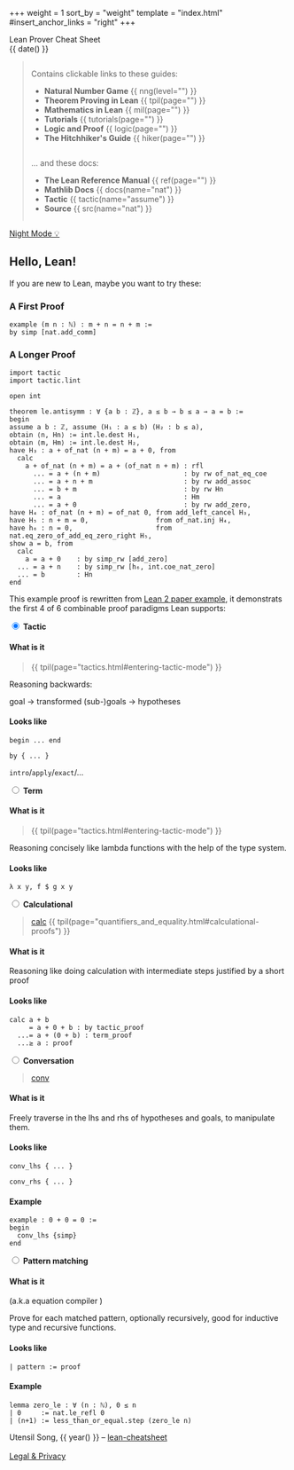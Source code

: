 +++
weight = 1
sort_by = "weight"
template = "index.html"
#insert_anchor_links = "right"
+++

<div class="title">Lean Prover Cheat Sheet</div>
<div class="subtitle"><span id="subtitle"">{{ date() }}</span></div>

<blockquote>

<div class="toc">

<div class="column">

Contains clickable links to these guides:

- **Natural Number Game** {{ nng(level="") }}
- **Theorem Proving in Lean** {{ tpil(page="") }}
- **Mathematics in Lean** {{ mil(page="") }}
- **Tutorials** {{ tutorials(page="") }}
- **Logic and Proof** {{ logic(page="") }}
- **The Hitchhiker's Guide** {{ hiker(page="") }}

</div>

<div class="column">

... and these docs:

- **The Lean Reference Manual** {{ ref(page="") }}
- **Mathlib Docs** {{ docs(name="nat") }}
- **Tactic** {{ tactic(name="assume") }}
- **Source** {{ src(name="nat") }}

<!-- Uses these symbols:

- largely **deprecated** {{ deprecated() }}
- is **work in progress** {{ experimental() }}
- **bad** {{ bad() }} -->

</div>

</div>

</blockquote>

<div class="controls">
    <a href="javascript:toggle_night_mode()">Night Mode &#x1f4a1;</a>
</div>

<div class="noprint">

<div class="toc">

<div class="column">

<!-- **TODO**

- TODO -->

</div>

<div class="column">

<!-- **TODO**

- TODO -->

</div>

</div>
</div>

## Hello, Lean!

If you are new to Lean, maybe you want to try these:

### A First Proof

```
example (m n : ℕ) : m + n = n + m :=
by simp [nat.add_comm]
```
### A Longer Proof

```
import tactic
import tactic.lint

open int

theorem le.antisymm : ∀ {a b : ℤ}, a ≤ b → b ≤ a → a = b :=
begin
assume a b : ℤ, assume (H₁ : a ≤ b) (H₂ : b ≤ a),
obtain ⟨n, Hn⟩ := int.le.dest H₁,
obtain ⟨m, Hm⟩ := int.le.dest H₂,
have H₃ : a + of_nat (n + m) = a + 0, from
  calc
    a + of_nat (n + m) = a + (of_nat n + m) : rfl
      ... = a + (n + m)                     : by rw of_nat_eq_coe
      ... = a + n + m                       : by rw add_assoc
      ... = b + m                           : by rw Hn
      ... = a                               : Hm
      ... = a + 0                           : by rw add_zero,
have H₄ : of_nat (n + m) = of_nat 0, from add_left_cancel H₃,
have H₅ : n + m = 0,                 from of_nat.inj H₄,
have h₆ : n = 0,                     from nat.eq_zero_of_add_eq_zero_right H₅,
show a = b, from
  calc
    a = a + 0    : by simp_rw [add_zero]
  ... = a + n    : by simp_rw [h₆, int.coe_nat_zero]
  ... = b        : Hn
end
```

This example proof is rewritten from [Lean 2 paper example](https://github.com/leanprover/lean2/blob/master/library/data/int/order.lean#L112), it demonstrats the first 4 of 6 combinable proof paradigms Lean supports:

<div class="tabs">

<!-- NEW TAB -->
<div class="tab">
<input class="tab-radio" type="radio" id="tab-hello-1" name="tab-hello" checked>
<label class="tab-label" for="tab-hello-1"><b>Tactic</b></label>
<div class="tab-panel">
<div class="tab-content">

#### What is it 

> {{ tpil(page="tactics.html#entering-tactic-mode") }}

Reasoning backwards:

goal → transformed (sub-)goals → hypotheses

#### Looks like

`begin ... end`

`by { ... }`

`intro`/`apply`/`exact`/...

</div></div></div>

<!-- NEW TAB -->
<div class="tab">
<input class="tab-radio" type="radio" id="tab-hello-3" name="tab-hello">
<label class="tab-label" for="tab-hello-3"><b>Term</b></label>
<div class="tab-panel">
<div class="tab-content">

#### What is it 

> {{ tpil(page="tactics.html#entering-tactic-mode") }}

Reasoning concisely like lambda functions with the help of the type system.

#### Looks like

`λ x y, f $ g x y`

</div></div></div>

<!-- NEW TAB -->
<div class="tab">
<input class="tab-radio" type="radio" id="tab-hello-3" name="tab-hello">
<label class="tab-label" for="tab-hello-3"><b>Calculational</b></label>
<div class="tab-panel">
<div class="tab-content">

> [calc](https://leanprover-community.github.io/extras/calc.html) {{ tpil(page="quantifiers_and_equality.html#calculational-proofs") }}

#### What is it

Reasoning like doing calculation with intermediate steps justified by a short proof

#### Looks like

```
calc a + b
     = a + 0 + b : by tactic_proof
  ...= a + (0 + b) : term_proof
  ...≥ a : proof
```
</div></div></div>

<!-- NEW TAB -->
<div class="tab">
<input class="tab-radio" type="radio" id="tab-hello-3" name="tab-hello">
<label class="tab-label" for="tab-hello-3"><b>Conversation</b></label>
<div class="tab-panel">
<div class="tab-content">

> [conv](https://leanprover-community.github.io/extras/conv.html)

#### What is it

Freely traverse in the lhs and rhs of hypotheses and goals, to manipulate them.

#### Looks like

`conv_lhs { ... }`

`conv_rhs { ... }`

#### Example

```
example : 0 + 0 = 0 :=
begin
  conv_lhs {simp}
end
```

</div></div></div>

<!-- NEW TAB -->
<div class="tab">
<input class="tab-radio" type="radio" id="tab-hello-3" name="tab-hello">
<label class="tab-label" for="tab-hello-3"><b>Pattern matching</b></label>
<div class="tab-panel">
<div class="tab-content">

#### What is it

(a.k.a equation compiler )

Prove for each matched pattern, optionally recursively, good for inductive type and recursive functions.

#### Looks like

`| pattern := proof`

#### Example

```
lemma zero_le : ∀ (n : ℕ), 0 ≤ n
| 0     := nat.le_refl 0
| (n+1) := less_than_or_equal.step (zero_le n)
```

</div></div></div>

</div>

<footer>

Utensil Song, {{ year() }} – [lean-cheatsheet](https://utensil.github.io/lean-cheatsheet/) <br/><br/> [Legal & Privacy](legal)

</footer>
